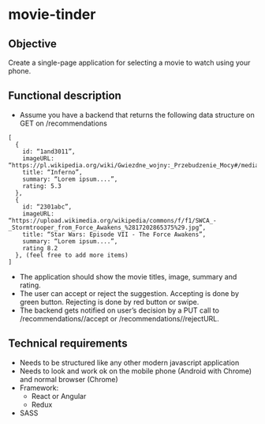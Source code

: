 # movie-tinder

## Objective
Create a single-page application for selecting a movie to watch using your phone.

## Functional description
- Assume you have a backend that returns the following data structure on GET on /recommendations
```
[
  {
    id: “1and3011”,
    imageURL: “https://pl.wikipedia.org/wiki/Gwiezdne_wojny:_Przebudzenie_Mocy#/media/File:R2D2_(22213548240).jpg”,
    title: “Inferno”,
    summary: “Lorem ipsum....”,
    rating: 5.3
  }, 
  {
    id: “2301abc”,
    imageURL: “https://upload.wikimedia.org/wikipedia/commons/f/f1/SWCA_-_Stormtrooper_from_Force_Awakens_%2817202865375%29.jpg”,
    title: “Star Wars: Episode VII - The Force Awakens”,
    summary: “Lorem ipsum....”,
    rating 8.2
  }, (feel free to add more items)
]
```
- The application should show the movie titles, image, summary and rating.
- The user can accept or reject the suggestion. Accepting is done by green button. Rejecting is
done by red button or swipe.
- The backend gets notified on user’s decision by a PUT call to /recommendations/<id>/accept
or /recommendations/<id>/rejectURL.

## Technical requirements
- Needs to be structured like any other modern javascript application
- Needs to look and work ok on the mobile phone (Android with Chrome) and normal browser (Chrome)
- Framework:
	- React or Angular
	- Redux
- SASS
